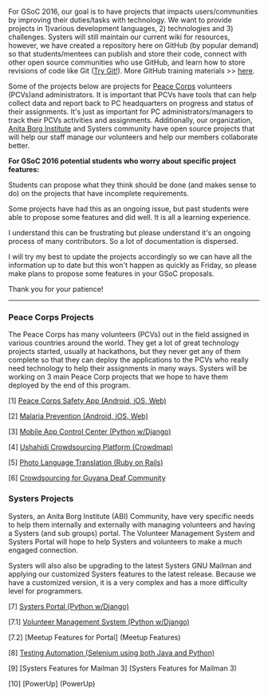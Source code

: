 For GSoC 2016, our goal is to have projects that impacts users/communities by improving their duties/tasks with technology. We want to provide projects in 1)various development languages, 2) technologies and 3) challenges. Systers will still maintain our current wiki for resources, however, we have created a repository here on GitHub (by popular demand) so that students/mentees can publish and store their code, connect with other open source communities who use GitHub, and learn how to store revisions of code like Git ([Try Git!](https://try.github.io/levels/1/challenges/1)). More GitHub training materials >> [here](http://training.github.com/resources/videos/).

Some of the projects below are projects for [Peace Corps](http://www.peacecorps.gov/) volunteers (PCVs)and administrators. It is important that PCVs have tools that can help collect data and report back to PC headquarters on progress and status of their assignments. It's just as important for PC administrators/managers to track their PCVs activities and assignments. Additionally, our organization, [Anita Borg Institute](http://anitaborg.org/) and Systers community have open source projects that will help our staff manage our volunteers and help our members collaborate better.

**For GSoC 2016 potential students who worry about specific project features:**

Students can propose what they think should be done (and makes sense to do) on the projects that have incomplete requirements.

Some projects have had this as an ongoing issue, but past students were able to propose some features and did well.  It is all a learning experience.

I understand this can be frustrating but please understand it's an ongoing process of many contributors. So a lot of documentation is dispersed.

I will try my best to update the projects accordingly so we can have all the information up to date but this won't happen as quickly as Friday, so please make plans to propose some features in your GSoC proposals.

Thank you for your patience!

***
### Peace Corps Projects
The Peace Corps has many volunteers (PCVs) out in the field assigned in various countries around the world. They get a lot of great technology projects started, usually at hackathons, but they never get any of them complete so that they can deploy the applications to the PCVs who really need technology to help their assignments in many ways. Systers will be working on 3 main Peace Corp projects that we hope to have them deployed by the end of this program.

[1] [Peace Corps Safety App (Android, iOS, Web)](Peace-Corps-Safety-App)

[2] [Malaria Prevention (Android, iOS, Web)](Malaria-Prevention)

[3] [Mobile App Control Center (Python w/Django)](Mobile-App-Control-Center)

[4] [Ushahidi Crowdsourcing Platform (Crowdmap)](Ushahidi-Crowdsourcing)

[5] [Photo Language Translation (Ruby on Rails)](Photo-Language-Translation)

[6] [Crowdsourcing for Guyana Deaf Community](Crowdsourcing-for-Guyana-Deaf-Community)

### Systers Projects
Systers, an Anita Borg Institute (ABI) Community, have very specific needs to help them internally and externally with managing volunteers and having a Systers (and sub groups) portal. The Volunteer Management System and Systers Portal will hope to help Systers and volunteers to make a much engaged connection.

Systers will also also be upgrading to the latest Systers GNU Mailman and applying our customized Systers features to the latest release. Because we have a customized version, it is a very complex and has a more difficulty level for programmers.

[7] [Systers Portal (Python w/Django)](Systers-Portal) 

[7.1] [Volunteer Management System (Python w/Django)](Volunteer-Management-System)

[7.2] [Meetup Features for Portal] (Meetup Features)

[8] [Testing Automation (Selenium using both Java and Python)](Testing-Automation)

[9] [Systers Features for Mailman 3] (Systers Features for Mailman 3)

[10] [PowerUp] (PowerUp)